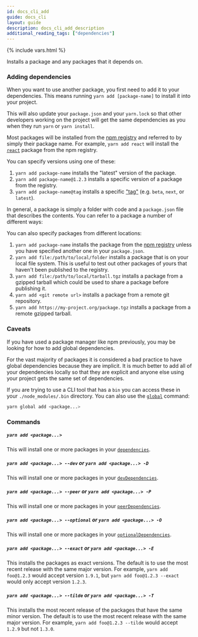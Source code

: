 ```yaml
---
id: docs_cli_add
guide: docs_cli
layout: guide
description: docs_cli_add_description
additional_reading_tags: ["dependencies"]
---
```


{% include vars.html %}

<p class="lead">Installs a package and any packages that it depends on.</p>

### Adding dependencies <a class="toc" id="toc-adding-dependencies" href="#toc-adding-dependencies"></a>

When you want to use another package, you first need to add it to your
dependencies. This means running `yarn add [package-name]` to install it into
your project.

This will also update your `package.json` and your `yarn.lock` so that other
developers working on the project will get the same dependencies as you when
they run `yarn` or `yarn install`.

Most packages will be installed from the [npm registry](https://www.npmjs.com/)
and referred to by simply their package name. For example, `yarn add react`
will install the [`react`](https://www.npmjs.com/package/react) package from
the npm registry.

You can specify versions using one of these:

1. `yarn add package-name` installs the "latest" version of the package.
2. `yarn add package-name@1.2.3` installs a specific version of a package from
  the registry.
3. `yarn add package-name@tag` installs a specific
  ["tag"]({{url_base}}/docs/cli/tag) (e.g. `beta`, `next`, or `latest`).

In general, a package is simply a folder with code and a `package.json` file
that describes the contents. You can refer to a package a number of different
ways:

You can also specify packages from different locations:

1. `yarn add package-name` installs the package from the
  [npm registry](https://www.npmjs.com/) unless you have specified another one
  in your `package.json`.
2. `yarn add file:/path/to/local/folder` installs a package that is on your
  local file system. This is useful to test out other packages of yours that
  haven't been published to the registry.
3. `yarn add file:/path/to/local/tarball.tgz` installs a package from a gzipped
  tarball which could be used to share a package before publishing it.
4. `yarn add <git remote url>` installs a package from a remote git repository.
5. `yarn add https://my-project.org/package.tgz` installs a package from a
  remote gzipped tarball.

### Caveats <a class="toc" id="toc-caveats" href="#toc-caveats"></a>

If you have used a package manager like npm previously, you may be looking for
how to add global dependencies.

For the vast majority of packages it is considered a bad practice to have
global dependencies because they are implicit. It is much better to add
all of your dependencies locally so that they are explicit and anyone else
using your project gets the same set of dependencies.

If you are trying to use a CLI tool that has a `bin` you can access these in
your `./node_modules/.bin` directory. You can also use the
[`global`]({{url_base}}/docs/cli/global) command:

```sh
yarn global add <package...>
```

### Commands <a class="toc" id="toc-commands" href="#toc-commands"></a>

##### `yarn add <package...>` <a class="toc" id="toc-yarn-add" href="#toc-yarn-add"></a>

This will install one or more packages in your
[`dependencies`]({{url_base}}/docs/dependency-types#toc-dependencies).

##### `yarn add <package...> --dev` or `yarn add <package...> -D` <a class="toc" id="toc-yarn-add-dev-or-yarn-add-d" href="#toc-yarn-add-dev-or-yarn-add-d"></a>

This will install one or more packages in your
[`devDependencies`]({{url_base}}/docs/dependency-types#toc-dev-dependencies).

##### `yarn add <package...> --peer` or `yarn add <package...> -P` <a class="toc" id="toc-yarn-add-peer-or-yarn-add-p" href="#toc-yarn-add-peer-or-yarn-add-p"></a>

This will install one or more packages in your
[`peerDependencies`]({{url_base}}/docs/dependency-types#toc-peer-dependencies).

##### `yarn add <package...> --optional` or `yarn add <package...> -O` <a class="toc" id="toc-yarn-add-optional-or-yarn-add-o" href="#toc-yarn-add-optional-or-yarn-add-o"></a>

This will install one or more packages in your
[`optionalDependencies`]({{url_base}}/docs/dependency-types#toc-optional-dependencies).

##### `yarn add <package...> --exact` or `yarn add <package...> -E` <a class="toc" id="toc-yarn-add-exact-or-yarn-add-e" href="#toc-yarn-add-exact-or-yarn-add-e"></a>

This installs the packages as exact versions. The default is to use the most
recent release with the same major version. For example, `yarn add foo@1.2.3`
would accept version `1.9.1`, but `yarn add foo@1.2.3 --exact` would only
accept version `1.2.3`.

##### `yarn add <package...> --tilde` or `yarn add <package...> -T` <a class="toc" id="toc-yarn-add-tilde-or-yarn-add-t" href="#toc-yarn-add-tilde-or-yarn-add-t"></a>

This installs the most recent release of the packages that have the same minor
version. The default is to use the most recent release with the same major
version. For example, `yarn add foo@1.2.3 --tilde` would accept `1.2.9` but not
`1.3.0`.
